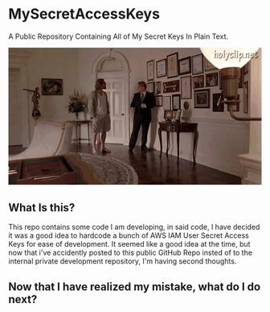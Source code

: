 # MySecretAccessKeys
A Public Repository Containing All of My Secret Keys In Plain Text. 

![Key To The City](images/KeyToTheCity.gif)

## What Is this?
This repo contains some code I am developing, in said code, I have decided it was a good idea to hardcode a bunch of AWS IAM User Secret Access Keys for ease of development. It seemed like a good idea at the time, but now that i've accidently posted to this public GitHub Repo insted of to the internal private development repository, I'm having second thoughts. 

## Now that I have realized my mistake, what do I do next? 

